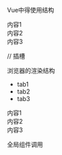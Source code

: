 Vue中得使用结构
<tabs defaultActiveKey="1" callback="">
    <tab label="tab1" key="1">
        <div>内容1</div>
    </tab>
    <tab label="tab2" key="2">
        <div>内容2</div>
    </tab>
    <tab label="tab3" key="3">
        <div>内容3</div>
    </tab>
</tabs>

// 插槽

浏览器的渲染结构
<div>
    <ul>
        <li>tab1</li>
        <li>tab2</li>
        <li>tab3</li>
    </ul>
    <div>内容1</div>
    <div>内容2</div>
    <div>内容3</div>
</div>

全局组件调用